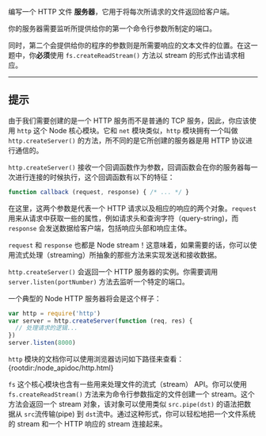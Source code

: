 编写一个 HTTP 文件 **服务器**，它用于将每次所请求的文件返回给客户端。

你的服务器需要监听所提供给你的第一个命令行参数所制定的端口。

同时，第二个会提供给你的程序的参数则是所需要响应的文本文件的位置。在这一题中，你**必须**使用 `fs.createReadStream()` 方法以 stream 的形式作出请求相应。

----------------------------------------------------------------------
## 提示

由于我们需要创建的是一个 HTTP 服务而不是普通的 TCP 服务，因此，你应该使用 `http` 这个 Node 核心模块。它和 `net` 模块类似，`http` 模块拥有一个叫做 `http.createServer()` 的方法，所不同的是它所创建的服务器是用 HTTP 协议进行通信的。

`http.createServer()` 接收一个回调函数作为参数，回调函数会在你的服务器每一次进行连接的时候执行，这个回调函数有以下的特征：

```js
function callback (request, response) { /* ... */ }
```

在这里，这两个参数是代表一个 HTTP 请求以及相应的响应的两个对象。`request` 用来从请求中获取一些的属性，例如请求头和查询字符（query-string)，而 `response` 会发送数据给客户端，包括响应头部和响应主体。

`request` 和 `response` 也都是 Node stream！这意味着，如果需要的话，你可以使用流式处理（streaming）所抽象的那些方法来实现发送和接收数据。

`http.createServer()` 会返回一个 HTTP 服务器的实例。你需要调用 `server.listen(portNumber)` 方法去监听一个特定的端口。

一个典型的 Node HTTP 服务器将会是这个样子：

```js
var http = require('http')
var server = http.createServer(function (req, res) {
  // 处理请求的逻辑...
})
server.listen(8000)
```

`http` 模块的文档你可以使用浏览器访问如下路径来查看：
  {rootdir:/node_apidoc/http.html}

`fs` 这个核心模块也含有一些用来处理文件的流式（stream） API。你可以使用 `fs.createReadStream()` 方法来为命令行参数指定的文件创建一个 stream。这个方法会返回一个 stream 对象，该对象可以使用类似 `src.pipe(dst)` 的语法把数据从 `src`流传输(pipe) 到 `dst`流中。通过这种形式，你可以轻松地把一个文件系统的 stream 和一个 HTTP 响应的 stream 连接起来。
